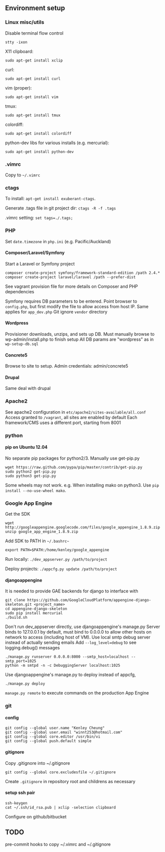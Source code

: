 ## Environment setup

### Linux misc/utils
Disable terminal flow control

    stty -ixon
    
X11 clipboard: 

    sudo apt-get install xclip

curl:

    sudo apt-get install curl

vim (proper):
    
    sudo apt-get install vim

tmux:

    sudo apt-get install tmux

colordiff:

    sudo apt-get install colordiff
    
python-dev libs for various installs (e.g. mercurial):
    
    sudo apt-get install python-dev

### .vimrc
Copy to `~/.vimrc`

### ctags
To install: `apt-get install exuberant-ctags`.

Generate .tags file in git project dir: `ctags -R -f .tags`

.vimrc setting: `set tags=./.tags;`

### PHP
Set `date.timezone` in `php.ini` (e.g. Pacific/Auckland)

#### Composer/Laravel/Symfony
Start a Laravel or Symfony project

    composer create-project symfony/framework-standard-edition /path 2.4.*
    composer create-project laravel/laravel /path --prefer-dist
    
See vagrant provision file for more details on Composer and PHP dependencies

Symfony requires DB parameters to be entered.
Point browser to `config.php`, but first modify the file to allow access from host IP. Same applies for `app_dev.php`
Git ignore `vendor` directory

#### Wordpress
Provisioner downloads, unzips, and sets up DB.
Must manually browse to wp-admin/install.php to finish setup
All DB params are "wordpress" as in `wp-setup-db.sql`

#### Concrete5
Browse to site to setup.
Admin credentials: admin/concrete5

#### Drupal
Same deal with drupal

### Apache2
See apache2 configuration in `etc/apache2/sites-available/all.conf`
Access granted to `/vagrant`, all sites are enabled by default
Each framework/CMS uses a different port, starting from 8001

### python
#### pip on Ubuntu 12.04
No separate pip packages for python2/3. Manually use get-pip.py

    wget https://raw.github.com/pypa/pip/master/contrib/get-pip.py
    sudo python2 get-pip.py
    sudo python3 get-pip.py

Some wheels may not work. e.g. When installing mako on python3. Use `pip install --no-use-wheel mako`.

### Google App Engine
Get the SDK

    wget http://googleappengine.googlecode.com/files/google_appengine_1.8.9.zip
    unzip google_app_engine_1.8.9.zip

Add SDK to PATH in `~/.bashrc~`

    export PATH=$PATH:/home/kenley/google_appengine

Run locally: `./dev_appserver.py /path/to/project`

Deploy projects: `./appcfg.py update /path/to/project`

#### djangoappengine
It is needed to provide GAE backends for django to interface with
    
    git clone https://github.com/GoogleCloudPlatform/appengine-django-skeleton.git <project_name>
    cd appengine-django-skeleton
    sudo pip install mercurial
    ./build.sh

Don't run dev\_appserver directly, use djangoappengine's manage.py
Server binds to 127.0.0.1 by default, must bind to 0.0.0.0 to allow other hosts on network to access (including host of VM). 
Use local smtp debug server instead of actually sending emails
Add `--log_level=debug` to see logging.debug() messages

    ./manage.py runserver 0.0.0.0:8000 --smtp_host=localhost --smtp_port=1025
    python -m smtpd -n -c DebuggingServer localhost:1025 

Use djangoappengine's manage.py to deploy instead of appcfg, 

    ./manage.py deploy

`manage.py remote` to execute commands on the production App Engine 

### git
#### config
    git config --global user.name "Kenley Cheung"
    git config --global user.email "winnt253@hotmail.com"
    git config --global core.editor /usr/bin/vi
    git config --global push.default simple

#### gitignore
Copy .gitignore into ~/.gitignore
    
    git config --global core.excludesfile ~/.gitignore

Create `.gitignore` in repository root and childrens as necessary

#### setup ssh pair
    ssh-keygen
    cat ~/.ssh/id_rsa.pub | xclip -selection clipboard

Configure on github/bitbucket

## TODO
pre-commit hooks to copy ~/.vimrc and ~/.gitignore
